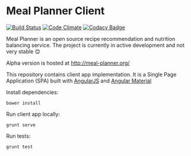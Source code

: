 # Meal Planner Client 
[![Build Status](https://travis-ci.org/meal-planner/client.svg?branch=master)](https://travis-ci.org/meal-planner/client)
[![Code Climate](https://codeclimate.com/github/meal-planner/client/badges/gpa.svg)](https://codeclimate.com/github/meal-planner/client)
[![Codacy Badge](https://api.codacy.com/project/badge/02fb63e9d2e848a7b0263b6af19e4881)](https://www.codacy.com/app/anatoliy-yastreb/client)

Meal Planner is an open source recipe recommendation and nutrition balancing service.
The project is currently in active development and not very stable :blush:

Alpha version is hosted at http://meal-planner.org/

This repository contains client app implementation.
It is a Single Page Application (SPA) built with [AngularJS](https://github.com/angular/angular.js) and [Angular Material](https://github.com/angular/material)

Install dependencies:
```
bower install
```

Run client app locally:
```
grunt serve
```

Run tests:
```
grunt test
```
